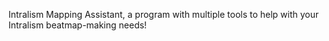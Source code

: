 Intralism Mapping Assistant, a program with multiple tools to help with your Intralism beatmap-making needs!
